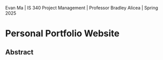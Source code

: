 Evan Ma | IS 340 Project Management | Professor Bradley Alicea | Spring 2025 

# Personal Portfolio Website

## Abstract
